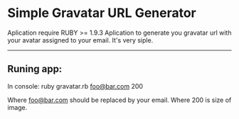 # Simple Gravatar URL Generator

Aplication require RUBY >= 1.9.3
Aplication to generate you gravatar url with your avatar assigned to your email. It's very siple.

---

## Runing app:

In console:
    ruby gravatar.rb foo@bar.com 200

Where foo@bar.com should be replaced by your email.
Where 200 is size of image.
